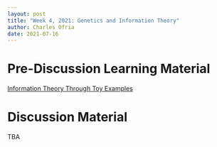 ```yaml
---
layout: post
title: "Week 4, 2021: Genetics and Information Theory"
author: Charles Ofria
date: 2021-07-16
---
```


# Pre-Discussion Learning Material

[Information Theory Through Toy Examples](https://mmore500.com/resources/october_26_2017.pdf)

# Discussion Material

TBA
